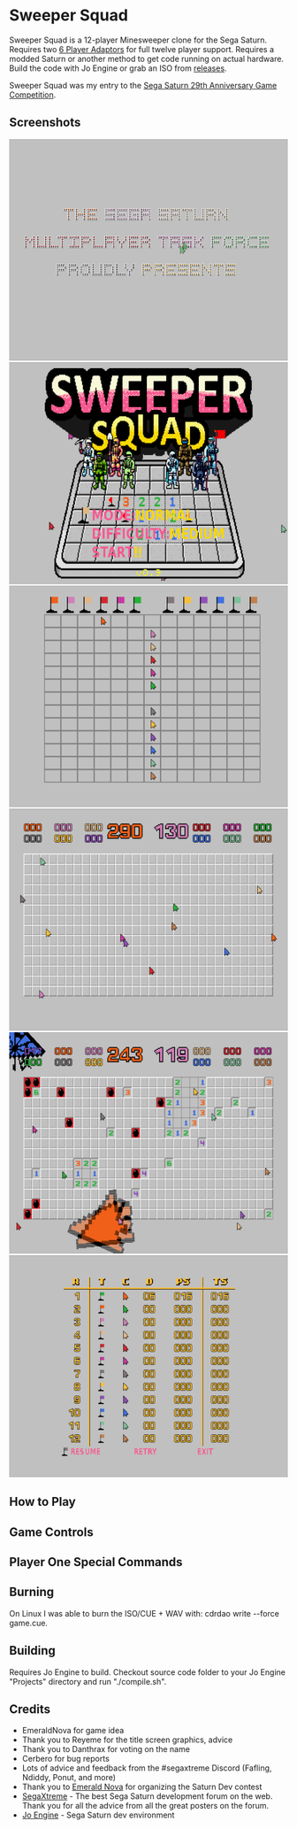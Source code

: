 # Sweeper Squad
Sweeper Squad is a 12-player Minesweeper clone for the Sega Saturn. Requires two [6 Player Adaptors](https://segaretro.org/Saturn_6_Player_Adaptor) for full twelve player support. Requires a modded Saturn or another method to get code running on actual hardware. Build the code with Jo Engine or grab an ISO from [releases](https://github.com/slinga-homebrew/Sweeper-Squad/releases).

Sweeper Squad was my entry to the [Sega Saturn 29th Anniversary Game Competition](https://segaxtreme.net/threads/sega-saturn-29th-anniversary-game-competition.25411/).

## Screenshots
![Sega Saturn Multiplayer Task Force](screenshots/ssmtf.png)
![Twelve Snakes Title](screenshots/title.png)
![Team Select](screenshots/select.png)
![Gameplay](screenshots/gameplay1.png)
![Gameplay 2](screenshots/gameplay2.png)
![Score](screenshots/score.png)

## How to Play

## Game Controls

## Player One Special Commands

## Burning
On Linux I was able to burn the ISO/CUE + WAV with: cdrdao write --force game.cue.   

## Building
Requires Jo Engine to build. Checkout source code folder to your Jo Engine "Projects" directory and run "./compile.sh".   
 
## Credits
* EmeraldNova for game idea
* Thank you to Reyeme for the title screen graphics, advice
* Thank you to Danthrax for voting on the name
* Cerbero for bug reports
* Lots of advice and feedback from the #segaxtreme Discord (Fafling, Ndiddy, Ponut, and more)
* Thank you to [Emerald Nova](www.emeraldnova.com) for organizing the Saturn Dev contest
* [SegaXtreme](http://www.segaxtreme.net/) - The best Sega Saturn development forum on the web. Thank you for all the advice from all the great posters on the forum.
* [Jo Engine](https://github.com/johannes-fetz/joengine) - Sega Saturn dev environment
